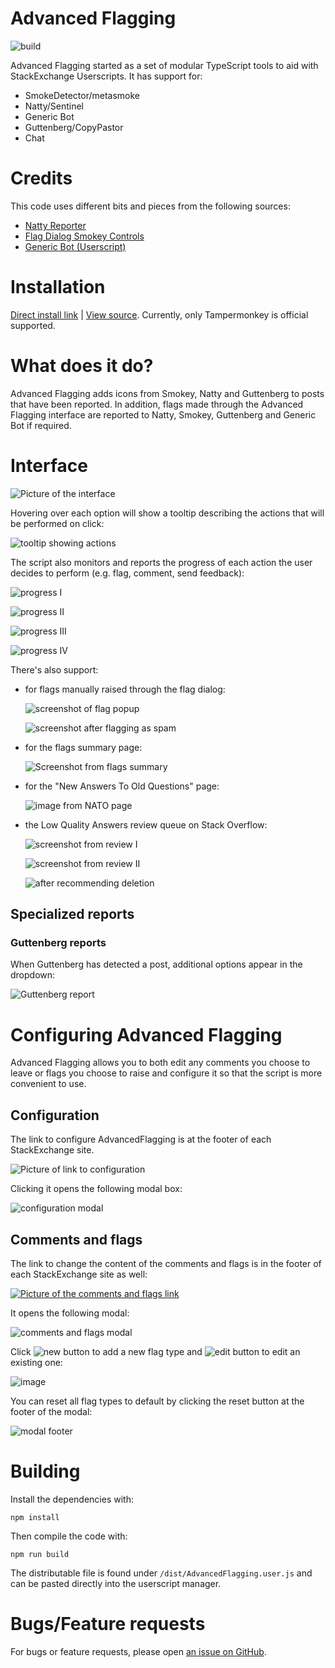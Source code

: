 # Advanced Flagging

![build](https://github.com/SOBotics/AdvancedFlagging/workflows/build/badge.svg?branch=master)

Advanced Flagging started as a set of modular TypeScript tools to aid with StackExchange Userscripts. It has support for:

- SmokeDetector/metasmoke
- Natty/Sentinel
- Generic Bot
- Guttenberg/CopyPastor
- Chat

# Credits

This code uses different bits and pieces from the following sources:

- [Natty Reporter](https://github.com/SOBotics/Userscripts/blob/master/Natty/NattyReporter.user.js)
- [Flag Dialog Smokey Controls](https://github.com/Charcoal-SE/userscripts/blob/master/fdsc/fdsc.user.js)
- [Generic Bot (Userscript)](https://stackapps.com/questions/7337)

# Installation

[Direct install link](https://github.com/SOBotics/AdvancedFlagging/raw/master/dist/AdvancedFlagging.user.js) | [View source](https://github.com/SOBotics/AdvancedFlagging/blob/master/dist/AdvancedFlagging.user.js). Currently, only Tampermonkey is official supported.

# What does it do?

Advanced Flagging adds icons from Smokey, Natty and Guttenberg to posts that have been reported. In addition, flags made through the Advanced Flagging interface are reported to Natty, Smokey, Guttenberg and Generic Bot if required.

# Interface

![Picture of the interface](https://github.com/SOBotics/AdvancedFlagging/assets/38133098/fdf4bc24-0fce-40ea-8634-179b7b997cc3)

Hovering over each option will show a tooltip describing the actions that will be performed on click:

![tooltip showing actions](https://github.com/SOBotics/AdvancedFlagging/assets/38133098/d2cade2e-16d4-4e03-8b74-29bc5f248603)

The script also monitors and reports the progress of each action the user decides to perform (e.g. flag, comment, send feedback):

![progress I](https://github.com/SOBotics/AdvancedFlagging/assets/38133098/99b8f734-3ce0-460b-8e6e-d0eedf3f8378)

![progress II](https://github.com/SOBotics/AdvancedFlagging/assets/38133098/f8799cc9-f7ba-4b2b-89bb-71ef990e6c53)

![progress III](https://github.com/SOBotics/AdvancedFlagging/assets/38133098/2073b3fb-3a94-481f-8407-c917db5c6ef3)

![progress IV](https://github.com/SOBotics/AdvancedFlagging/assets/38133098/60cf3e3f-3cbc-479f-82e4-0c33199f68b1)

There's also support:

- for flags manually raised through the flag dialog:

  ![screenshot of flag popup](https://github.com/SOBotics/AdvancedFlagging/assets/38133098/008543b3-fe1b-49d5-ae39-4fc0d2a31f84)

  ![screenshot after flagging as spam](https://github.com/SOBotics/AdvancedFlagging/assets/38133098/2555d065-251f-48eb-91c5-940a6cdde2f9)


- for the flags summary page:

  ![Screenshot from flags summary](https://github.com/SOBotics/AdvancedFlagging/assets/38133098/a960269c-76ed-4cd3-bc08-7497b3ca1955)

- for the "New Answers To Old Questions" page:

  ![image from NATO page](https://github.com/SOBotics/AdvancedFlagging/assets/38133098/bff8962e-f5f8-4cc8-971f-6531fbc2e0b4)

- the Low Quality Answers review queue on Stack Overflow:

  ![screenshot from review I](https://github.com/SOBotics/AdvancedFlagging/assets/38133098/640b6e71-a857-4e42-99fe-a37763f248ca)

  ![screenshot from review II](https://github.com/SOBotics/AdvancedFlagging/assets/38133098/c1590c09-5959-4050-9163-bbc6f02cbf3a)

  ![after recommending deletion](https://github.com/SOBotics/AdvancedFlagging/assets/38133098/2ecb7597-dd5f-4338-9a15-96f7d6d8effe)

## Specialized reports

### Guttenberg reports

When Guttenberg has detected a post, additional options appear in the dropdown:

![Guttenberg report](https://github.com/SOBotics/AdvancedFlagging/assets/38133098/98d13798-7185-45aa-9a25-6b2f93126c2f)

# Configuring Advanced Flagging

Advanced Flagging allows you to both edit any comments you choose to leave or flags you choose to raise and configure it so that the script is more convenient to use.

## Configuration

The link to configure AdvancedFlagging is at the footer of each StackExchange site.

![Picture of link to configuration](https://i.sstatic.net/kTim6.png)

Clicking it opens the following modal box:

![configuration modal](https://github.com/SOBotics/AdvancedFlagging/assets/38133098/7e41c396-6486-4f44-ad41-a477279254d6)

## Comments and flags

The link to change the content of the comments and flags is in the footer of each StackExchange site as well:

[![Picture of the comments and flags link](https://i.sstatic.net/i1xpO.png)](https://i.sstatic.net/i1xpO.png)

It opens the following modal:

![comments and flags modal](https://github.com/SOBotics/AdvancedFlagging/assets/38133098/d8b79064-406c-4046-b7c9-67e065256831)

Click ![new button](https://github.com/SOBotics/AdvancedFlagging/assets/38133098/5d91c4ed-1cd5-44aa-b5e2-cee67b85d92f) to add a new flag type and ![edit button](https://github.com/SOBotics/AdvancedFlagging/assets/38133098/5d18d32d-e488-4e9c-a2e4-a5a558407996) to edit an existing one:

![image](https://github.com/SOBotics/AdvancedFlagging/assets/38133098/aa278d77-fe56-4be5-bb9a-a9044d523043)

You can reset all flag types to default by clicking the reset button at the footer of the modal:

![modal footer](https://github.com/SOBotics/AdvancedFlagging/assets/38133098/a130092e-3965-4656-8e4a-8a17e36bf570)

# Building

Install the dependencies with:

    npm install

Then compile the code with:

    npm run build
    
The distributable file is found under `/dist/AdvancedFlagging.user.js` and can be pasted directly into the userscript manager.

# Bugs/Feature requests

For bugs or feature requests, please open [an issue on GitHub](https://github.com/SOBotics/AdvancedFlagging/issues/new).
